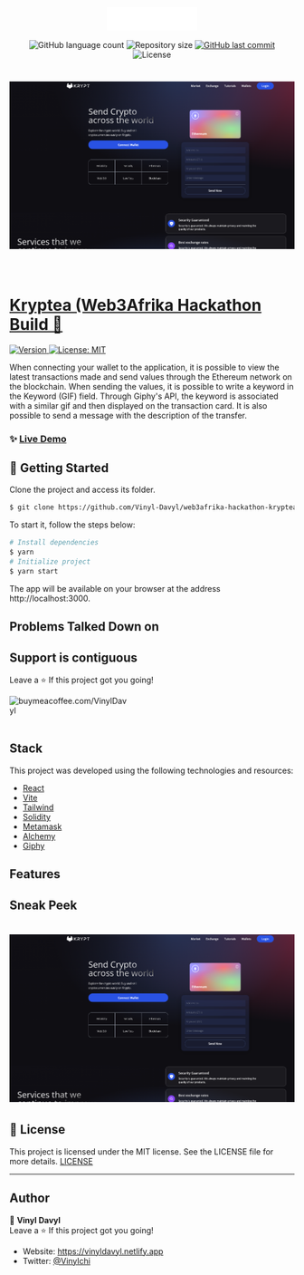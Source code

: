 <p align="center">
  <img alt="Gpt3" src="https://github.com/Vinyl-Davyl/web3afrika-hackathon-kryptea/blob/main/client/images/logo.png" width="160px">
</p>

<p align="center">
  <img alt="GitHub language count" src="https://img.shields.io/github/languages/count/Vinyl-Davyl/web3afrika-hackathon-kryptea/?color=%2304D361">

  <img alt="Repository size" src="https://img.shields.io/github/repo-size/Vinyl-Davyl/web3afrika-hackathon-kryptea/">

  
  <a href="https://github.com/Vinyl-Davyl/web3afrika-hackathon-kryptea/commits/master">
    <img alt="GitHub last commit" src="https://img.shields.io/github/last-commit//Vinyl-Davyl/web3afrika-hackathon-kryptea/">
  </a>
    
   <img alt="License" src="https://img.shields.io/badge/license-MIT-brightgreen">
   <a href="https://github.com/DevJPVR/Web3.0/blob/main/LICENSE">

</p>


<h1 align="center">
    <img alt="Gpt3" src=".github/preview.png" />
</h1>


<br>



# Kryptea (Web3Afrika Hackathon Build 💬

<p>
  <img alt="Version" src="https://img.shields.io/badge/version-3.0.1-blue.svg?cacheSeconds=2592000" />
  <a href="#" target="_blank">
    <img alt="License: MIT" src="https://img.shields.io/badge/License-MIT-red.svg" />
  </a>
</p>

When connecting your wallet to the application, it is possible to view the latest transactions made and send values through the Ethereum network on the blockchain. When sending the values, it is possible to write a keyword in the Keyword (GIF) field. Through Giphy's API, the keyword is associated with a similar gif and then displayed on the transaction card. It is also possible to send a message with the description of the transfer.
 
### ✨ [Live Demo]()

## 🚀 Getting Started

Clone the project and access its folder.

```bash
$ git clone https://github.com/Vinyl-Davyl/web3afrika-hackathon-kryptea.git
```

To start it, follow the steps below:
```bash
# Install dependencies
$ yarn
# Initialize project
$ yarn start
```
The app will be available on your browser at the address http://localhost:3000.


## Problems Talked Down on
<!-- 🪡 Accessibility: Giving web-based chat apps more power with the leverage of been accessed from any device with an internet connection, giving users greater flexibility and convenience.

🪡 No Download Required: Users don't need to download and install a separate app onto their device, saves storage space and reduces the time it takes to get started.

🪡 Cross-Platform Compatibility: TalkuTalku works across multiple platforms, including desktops, laptops, smartphones, and tablets, making them more accessible to a wider range of users.

🪡 Easy Integration: Web-based chat apps can easily integrate with other web applications or services, such as social media platforms, email, and project management tools.

🪡 SEO Benefits: Web-based chat apps can help improve website traffic and visibility through search engine optimization (SEO), as they can be optimized for specific keywords.

to name a few... -->



## Support is contiguous 

Leave a ⭐️ If this project got you going!
<p>
  <a href="https://www.buymeacoffee.com/VinylDavyl"> <img align="left" src="https://cdn.buymeacoffee.com/buttons/v2/default-yellow.png" height="50" width="210" alt="buymeacoffee.com/VinylDavyl" /></a>
</p>
<br /><br /><br />

## Stack
This project was developed using the following technologies and resources:

- [React](https://reactjs.org)
- [Vite](https://vitejs.dev/)
- [Tailwind](https://tailwindcss.com/)
- [Solidity](https://docs.soliditylang.org/)
- [Metamask](https://metamask.io/)
- [Alchemy](https://www.alchemy.com/)
- [Giphy](https://www.alchemy.com/)


## Features
<!-- ### From V2
- [x] Users can register/login via username and password.
- [x] Generate random avatars using [MultiAvatar](https://api.multiavatar.com/) API
- [x] Emoji picker Integrated.
- [x] Users can browse and skim through active users
- [x] Cross-Platform Compatibile

 ### Update on Features come V3
- [x] Full Migration to Typescript for scalability
- [x] Profile section where users can update their avatars with actual selected image
- [x] User should be abould to send photos and images while conversating
- [x] Users should be able to update already set profile image, after profile creation
- [x] UI Update -->

## Sneak Peek

<h1 align="center">
    <img alt="Gpt3" src=".github/preview.png" />
</h1>


## 📝 License

This project is licensed under the MIT license. See the LICENSE file for more details. [LICENSE](https://github.com//Vinyl-Davyl/web3afrika-hackathon-kryptea/blob/main/LICENSE)

---

## Author

👤 **Vinyl Davyl** <br/>
Leave a ⭐️ If this project got you going!
- Website: https://vinyldavyl.netlify.app
- Twitter: [@Vinylchi](https://twitter.com/Vinylchi)
